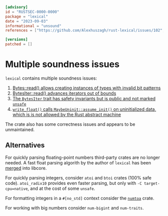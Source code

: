 ```toml
[advisory]
id = "RUSTSEC-0000-0000"
package = "lexical"
date = "2023-09-03"
informational = "unsound"
references = ["https://github.com/Alexhuszagh/rust-lexical/issues/102", "https://github.com/Alexhuszagh/rust-lexical/issues/101", "https://github.com/Alexhuszagh/rust-lexical/issues/95", "https://github.com/Alexhuszagh/rust-lexical/issues/104"]

[versions]
patched = []
```

# Multiple soundness issues

`lexical` contains multiple soundness issues:

 1. [Bytes::read() allows creating instances of types with invalid bit patterns](https://github.com/Alexhuszagh/rust-lexical/issues/102)
 1. [BytesIter::read() advances iterators out of bounds](https://github.com/Alexhuszagh/rust-lexical/issues/101)
  1. [The `BytesIter` trait has safety invariants but is public and not marked `unsafe`](https://github.com/Alexhuszagh/rust-lexical/issues/104)
 1. [`write_float()` calls `MaybeUninit::assume_init()` on uninitialized data, which is is not allowed by the Rust abstract machine](https://github.com/Alexhuszagh/rust-lexical/issues/95)

The crate also has some correctness issues and appears to be unmaintained.

## Alternatives

For quickly parsing floating-point numbers third-party crates are no longer needed. A fast float parsing algorith by the author of `lexical` has been [merged](https://github.com/rust-lang/rust/pull/86761) into libcore.

For quickly parsing integers, consider `atoi` and `btoi` crates (100% safe code). `atoi_radix10` provides even faster parsing, but only with `-C target-cpu=native`, and at the cost of some `unsafe`.

For formatting integers in a `#[no_std]` context consider the [`numtoa`](https://crates.io/crates/numtoa) crate.

For working with big numbers consider `num-bigint` and `num-traits`.